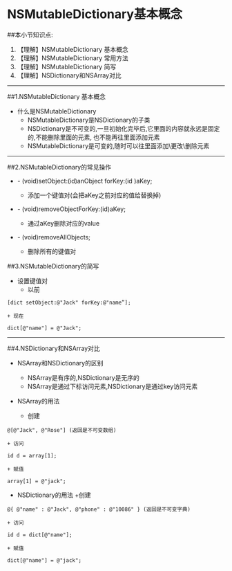 # NSMutableDictionary基本概念
##本小节知识点:
1. 【理解】NSMutableDictionary 基本概念
2. 【理解】NSMutableDictionary 常用方法
3. 【理解】NSMutableDictionary 简写
4. 【理解】NSDictionary和NSArray对比

---

##1.NSMutableDictionary 基本概念
- 什么是NSMutableDictionary
    + NSMutableDictionary是NSDictionary的子类
    + NSDictionary是不可变的,一旦初始化完毕后,它里面的内容就永远是固定的,不能删除里面的元素, 也不能再往里面添加元素
    + NSMutableDictionary是可变的,随时可以往里面添加\更改\删除元素

---


##2.NSMutableDictionary的常见操作
- \- (void)setObject:(id)anObject forKey:(id <NSCopying>)aKey;
    + 添加一个键值对(会把aKey之前对应的值给替换掉)

- \- (void)removeObjectForKey:(id)aKey;
    + 通过aKey删除对应的value

- \- (void)removeAllObjects;
    + 删除所有的键值对

##3.NSMutableDictionary的简写
- 设置键值对
    + 以前
```objc
[dict setObject:@"Jack" forKey:@"name”];
```
    + 现在
```objc
dict[@"name"] = @"Jack";
```

---
##4.NSDictionary和NSArray对比
- NSArray和NSDictionary的区别
    + NSArray是有序的,NSDictionary是无序的
    + NSArray是通过下标访问元素,NSDictionary是通过key访问元素

- NSArray的用法
    + 创建
```objc
@[@"Jack", @"Rose"] (返回是不可变数组)
```
    + 访问
```objc
id d = array[1];
```
    + 赋值
```objc
array[1] = @"jack";
```

- NSDictionary的用法
    +创建
```objc
@{ @"name" : @"Jack", @"phone" : @"10086" } (返回是不可变字典)
```
    + 访问
```objc
id d = dict[@"name"];
```
    + 赋值
```objc
dict[@"name"] = @"jack";
```

